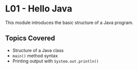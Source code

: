 # L01 - Hello Java
This module introduces the basic structure of a Java program.

## Topics Covered
- Structure of a Java class
- `main()` method syntax
- Printing output with `System.out.println()`
